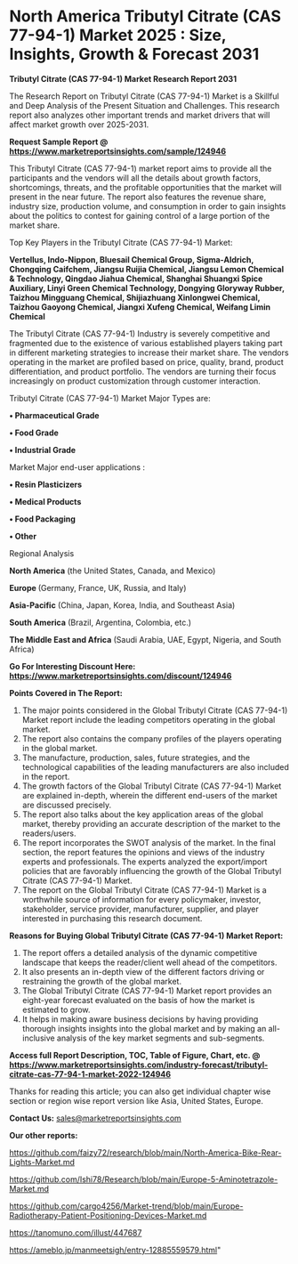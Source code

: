 # North America Tributyl Citrate (CAS 77-94-1) Market 2025 : Size, Insights, Growth & Forecast 2031

<strong>Tributyl Citrate (CAS 77-94-1) Market Research Report 2031</strong>

The Research Report on Tributyl Citrate (CAS 77-94-1) Market is a Skillful and Deep Analysis of the Present Situation and Challenges. This research report also analyzes other important trends and market drivers that will affect market growth over 2025-2031.

<strong>Request Sample Report @ <a href=https://www.marketreportsinsights.com/sample/124946>https://www.marketreportsinsights.com/sample/124946</a></strong>

This Tributyl Citrate (CAS 77-94-1) market report aims to provide all the participants and the vendors will all the details about growth factors, shortcomings, threats, and the profitable opportunities that the market will present in the near future. The report also features the revenue share, industry size, production volume, and consumption in order to gain insights about the politics to contest for gaining control of a large portion of the market share.

Top Key Players in the Tributyl Citrate (CAS 77-94-1) Market:

<strong>Vertellus, Indo-Nippon, Bluesail Chemical Group, Sigma-Aldrich, Chongqing Caifchem, Jiangsu Ruijia Chemical, Jiangsu Lemon Chemical & Technology, Qingdao Jiahua Chemical, Shanghai Shuangxi Spice Auxiliary, Linyi Green Chemical Technology, Dongying Gloryway Rubber, Taizhou Mingguang Chemical, Shijiazhuang Xinlongwei Chemical, Taizhou Gaoyong Chemical, Jiangxi Xufeng Chemical, Weifang Limin Chemical</strong>

The Tributyl Citrate (CAS 77-94-1) Industry is severely competitive and fragmented due to the existence of various established players taking part in different marketing strategies to increase their market share. The vendors operating in the market are profiled based on price, quality, brand, product differentiation, and product portfolio. The vendors are turning their focus increasingly on product customization through customer interaction.

Tributyl Citrate (CAS 77-94-1) Market Major Types are:

<strong>• Pharmaceutical Grade

• Food Grade

• Industrial Grade</strong>

Market Major end-user applications :

<strong>• Resin Plasticizers

• Medical Products

• Food Packaging

• Other</strong>

Regional Analysis

</u><strong><b>North America</b></strong> (the United States, Canada, and Mexico)

<strong><b>Europe </b></strong>(Germany, France, UK, Russia, and Italy)

<strong><b>Asia-Pacific</b></strong> (China, Japan, Korea, India, and Southeast Asia)

<strong><b>South America</b></strong> (Brazil, Argentina, Colombia, etc.)

<strong><b>The Middle East and Africa</b></strong> (Saudi Arabia, UAE, Egypt, Nigeria, and South Africa)

<strong>Go For Interesting Discount Here: <a href=https://www.marketreportsinsights.com/discount/124946>https://www.marketreportsinsights.com/discount/124946</a></strong>

<strong>Points Covered in The Report:</strong>
<ol>
  <li>The major points considered in the Global Tributyl Citrate (CAS 77-94-1) Market report include the leading competitors operating in the global market.</li>
  <li>The report also contains the company profiles of the players operating in the global market.</li>
  <li>The manufacture, production, sales, future strategies, and the technological capabilities of the leading manufacturers are also included in the report.</li>
  <li>The growth factors of the Global Tributyl Citrate (CAS 77-94-1) Market are explained in-depth, wherein the different end-users of the market are discussed precisely.</li>
  <li>The report also talks about the key application areas of the global market, thereby providing an accurate description of the market to the readers/users.</li>
  <li>The report incorporates the SWOT analysis of the market. In the final section, the report features the opinions and views of the industry experts and professionals. The experts analyzed the export/import policies that are favorably influencing the growth of the Global Tributyl Citrate (CAS 77-94-1) Market.</li>
  <li>The report on the Global Tributyl Citrate (CAS 77-94-1) Market is a worthwhile source of information for every policymaker, investor, stakeholder, service provider, manufacturer, supplier, and player interested in purchasing this research document.</li>
</ol>
<strong>Reasons for Buying Global Tributyl Citrate (CAS 77-94-1) Market Report:</strong>

<ol>
  <li>The report offers a detailed analysis of the dynamic competitive landscape that keeps the reader/client well ahead of the competitors.</li>
  <li>It also presents an in-depth view of the different factors driving or restraining the growth of the global market.</li>
  <li>The Global Tributyl Citrate (CAS 77-94-1) Market report provides an eight-year forecast evaluated on the basis of how the market is estimated to grow.</li>
  <li>It helps in making aware business decisions by having providing thorough insights insights into the global market and by making an all-inclusive analysis of the key market segments and sub-segments.</li>
</ol>
<strong>Access full Report Description, TOC, Table of Figure, Chart, etc. @ <a href=https://www.marketreportsinsights.com/industry-forecast/tributyl-citrate-cas-77-94-1-market-2022-124946>https://www.marketreportsinsights.com/industry-forecast/tributyl-citrate-cas-77-94-1-market-2022-124946</a></strong>


Thanks for reading this article; you can also get individual chapter wise section or region wise report version like Asia, United States, Europe.

<strong>Contact Us:</strong>
sales@marketreportsinsights.com

<strong>Our other reports:</strong>

<a href=https://github.com/faizy72/research/blob/main/North-America-Bike-Rear-Lights-Market.md>https://github.com/faizy72/research/blob/main/North-America-Bike-Rear-Lights-Market.md</a>

<a href=https://github.com/Ishi78/Research/blob/main/Europe-5-Aminotetrazole-Market.md>https://github.com/Ishi78/Research/blob/main/Europe-5-Aminotetrazole-Market.md</a>

<a href=https://github.com/cargo4256/Market-trend/blob/main/Europe-Radiotherapy-Patient-Positioning-Devices-Market.md>https://github.com/cargo4256/Market-trend/blob/main/Europe-Radiotherapy-Patient-Positioning-Devices-Market.md</a>

<a href=https://tanomuno.com/illust/447687>https://tanomuno.com/illust/447687</a>

<a href=https://ameblo.jp/manmeetsigh/entry-12885559579.html>https://ameblo.jp/manmeetsigh/entry-12885559579.html</a>"
